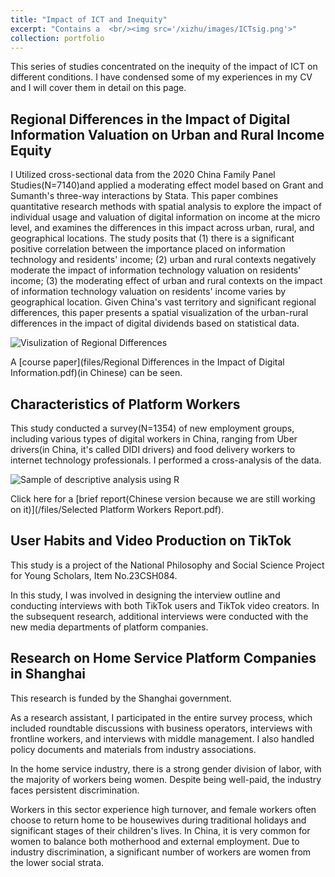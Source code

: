 ```yaml
---
title: "Impact of ICT and Inequity"
excerpt: "Contains a  <br/><img src='/xizhu/images/ICTsig.png'>"
collection: portfolio
---
```


This series of studies concentrated on the inequity of the impact of ICT on different conditions. I have condensed some of my experiences in my CV and I will cover them in detail on this page.

## Regional Differences in the Impact of Digital Information Valuation on Urban and Rural Income Equity

I Utilized cross-sectional data from the 2020 China Family Panel Studies(N=7140)and applied a moderating effect model based on Grant and Sumanth's three-way interactions by Stata.
This paper combines quantitative research methods with spatial analysis to explore the impact of individual usage and valuation of digital information on income at
the micro level, and examines the differences in this impact across urban, rural, and geographical locations. The study posits that (1) there is a significant positive correlation
between the importance placed on information technology and residents' income; (2)
urban and rural contexts negatively moderate the impact of information technology
valuation on residents' income; (3) the moderating effect of urban and rural contexts on
the impact of information technology valuation on residents' income varies by
geographical location. Given China's vast territory and significant regional differences, this paper presents a spatial visualization of the urban-rural differences in the impact of
digital dividends based on statistical data.

<img src="/xizhu/images/ICTsig.png" alt="Visulization of Regional Differences">

A [course paper](files/Regional Differences in the Impact of Digital Information.pdf)(in Chinese) can be seen.


## Characteristics of Platform Workers

This study conducted a survey(N=1354) of new employment groups, including various types of digital workers in China, ranging from Uber drivers(in China, it's called DIDI drivers) and food delivery workers to internet technology professionals. I performed a cross-analysis of the data. 

<img src="/xizhu/images/Platformworkerdescription.jpg" alt="Sample of descriptive analysis using R">

Click here for a [brief report(Chinese version because we are still working on it)](/files/Selected Platform Workers Report.pdf).


## User Habits and Video Production on TikTok

This study is a project of the National Philosophy and Social Science Project for Young Scholars, Item No.23CSH084.

In this study, I was involved in designing the interview outline and conducting interviews with both TikTok users and TikTok video creators. In the subsequent research, additional interviews were conducted with the new media departments of platform companies.


## Research on Home Service Platform Companies in Shanghai

This research is funded by the Shanghai government.

As a research assistant, I participated in the entire survey process, which included roundtable discussions with business operators, interviews with frontline workers, and interviews with middle management. I also handled policy documents and materials from industry associations.

In the home service industry, there is a strong gender division of labor, with the majority of workers being women. Despite being well-paid, the industry faces persistent discrimination. 

Workers in this sector experience high turnover, and female workers often choose to return home to be housewives during traditional holidays and significant stages of their children's lives. In China, it is very common for women to balance both motherhood and external employment. Due to industry discrimination, a significant number of workers are women from the lower social strata.
